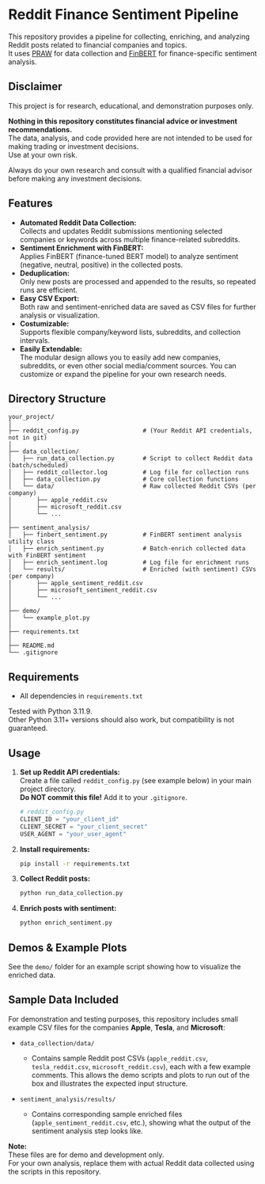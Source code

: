 # Reddit Finance Sentiment Pipeline

This repository provides a pipeline for collecting, enriching, and analyzing Reddit posts related to financial companies and topics.  
It uses [PRAW](https://praw.readthedocs.io/en/stable/) for data collection and [FinBERT](https://huggingface.co/yiyanghkust/finbert-tone) for finance-specific sentiment analysis.

## Disclaimer

This project is for research, educational, and demonstration purposes only.

**Nothing in this repository constitutes financial advice or investment recommendations.**  
The data, analysis, and code provided here are not intended to be used for making trading or investment decisions.  
Use at your own risk.

Always do your own research and consult with a qualified financial advisor before making any investment decisions.

## Features

- **Automated Reddit Data Collection:**  
  Collects and updates Reddit submissions mentioning selected companies or keywords across multiple finance-related subreddits.
- **Sentiment Enrichment with FinBERT:**  
  Applies FinBERT (finance-tuned BERT model) to analyze sentiment (negative, neutral, positive) in the collected posts.
- **Deduplication:**  
  Only new posts are processed and appended to the results, so repeated runs are efficient.
- **Easy CSV Export:**  
  Both raw and sentiment-enriched data are saved as CSV files for further analysis or visualization.
- **Costumizable:**  
  Supports flexible company/keyword lists, subreddits, and collection intervals.
- **Easily Extendable:**  
  The modular design allows you to easily add new companies, subreddits, or even other social media/comment sources. You can customize or expand the pipeline for your own research needs.


## Directory Structure
```
your_project/
│
├── reddit_config.py                  # (Your Reddit API credentials, not in git)
│
├── data_collection/
│   ├── run_data_collection.py        # Script to collect Reddit data (batch/scheduled)
│   ├── reddit_collector.log          # Log file for collection runs
│   ├── data_collection.py            # Core collection functions
│   └── data/                         # Raw collected Reddit CSVs (per company)
│       ├── apple_reddit.csv
│       ├── microsoft_reddit.csv
│       └── ...
│
├── sentiment_analysis/
│   ├── finbert_sentiment.py          # FinBERT sentiment analysis utility class
│   ├── enrich_sentiment.py           # Batch-enrich collected data with FinBERT sentiment
│   ├── enrich_sentiment.log          # Log file for enrichment runs
│   └── results/                      # Enriched (with sentiment) CSVs (per company)
│       ├── apple_sentiment_reddit.csv
│       ├── microsoft_sentiment_reddit.csv
│       └── ...
│ 
├── demo/                           
│   └── example_plot.py
│ 
├── requirements.txt
│ 
├── README.md
└── .gitignore
```

## Requirements

- All dependencies in `requirements.txt`

Tested with Python 3.11.9.  
Other Python 3.11+ versions should also work, but compatibility is not guaranteed.

## Usage

1. **Set up Reddit API credentials:**  
   Create a file called `reddit_config.py` (see example below) in your main project directory.  
   **Do NOT commit this file!** Add it to your `.gitignore`.

   ```python
   # reddit_config.py
   CLIENT_ID = "your_client_id"
   CLIENT_SECRET = "your_client_secret"
   USER_AGENT = "your_user_agent"
   ```
   
2. **Install requirements:**
   ```sh
   pip install -r requirements.txt
   ```
   
3. **Collect Reddit posts:**
   ```sh
   python run_data_collection.py
   ```
4. **Enrich posts with sentiment:**
   ```sh
   python enrich_sentiment.py
   ```
   
## Demos & Example Plots

See the `demo/` folder for an example script showing
how to visualize the enriched data.

## Sample Data Included

For demonstration and testing purposes, this repository includes small example CSV files for the companies **Apple**, **Tesla**, and **Microsoft**:

- `data_collection/data/`
    - Contains sample Reddit post CSVs (`apple_reddit.csv`, `tesla_reddit.csv`, `microsoft_reddit.csv`), each with a few example comments. This allows the demo scripts and plots to run out of the box and illustrates the expected input structure.

- `sentiment_analysis/results/`
    - Contains corresponding sample enriched files (`apple_sentiment_reddit.csv`, etc.), showing what the output of the sentiment analysis step looks like.

**Note:**  
These files are for demo and development only.  
For your own analysis, replace them with actual Reddit data collected using the scripts in this repository.


